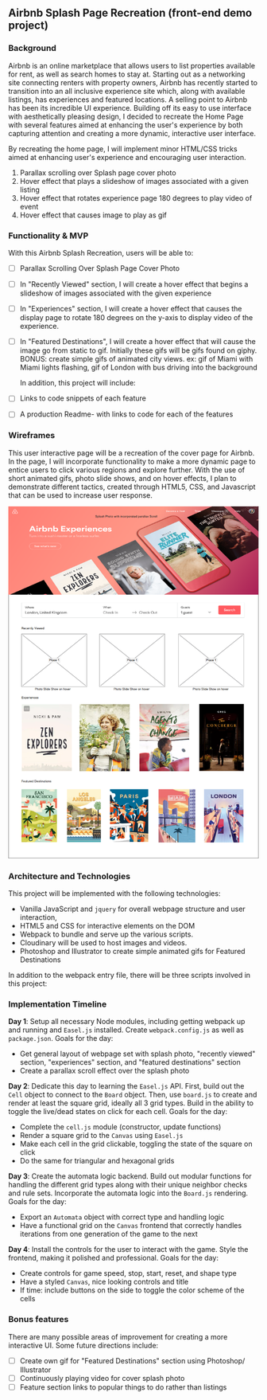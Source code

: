 ## Airbnb Splash Page Recreation (front-end demo project)

### Background

Airbnb is an online marketplace that allows users to list properties available for rent, as well as search homes to stay at. Starting out as a networking site connecting renters with property owners, Airbnb has recently started to transition into an all inclusive experience site which, along with available listings, has experiences and featured locations. A selling point to Airbnb has been its incredible UI experience. Building off its easy to use interface with aesthetically pleasing design, I decided to recreate the Home Page with several features aimed at enhancing the user's experience by both capturing attention and creating a more dynamic, interactive user interface.

By recreating the home page, I will implement minor HTML/CSS tricks aimed at enhancing user's experience and encouraging user interaction.

1) Parallax scrolling over Splash page cover photo
2) Hover effect that plays a slideshow of images associated with a given listing
3) Hover effect that rotates experience page 180 degrees to play video of event
4) Hover effect that causes image to play as gif


### Functionality & MVP  

With this Airbnb Splash Recreation, users will be able to:

- [ ] Parallax Scrolling Over Splash Page Cover Photo
- [ ] In "Recently Viewed" section, I will create a hover effect that begins a slideshow of images associated with the given experience
- [ ] In "Experiences" section, I will create a hover effect that causes the display page to rotate 180 degrees on the y-axis to display video of the experience.
- [ ] In "Featured Destinations", I will create a hover effect that will cause the image go from static to gif. Initially these gifs will be gifs found on giphy. BONUS: create simple gifs of animated city views.
  ex: gif of Miami with Miami lights flashing, gif of London with bus driving into the background

  In addition, this project will include:

- [ ] Links to code snippets of each feature
- [ ] A production Readme- with links to code for each of the features

### Wireframes

This user interactive page will be a recreation of the cover page for Airbnb. In the page, I will incorporate functionality to make a more dynamic page to entice users to click various regions and explore further.
 With the use of short animated gifs, photo slide shows, and on hover effects, I plan to demonstrate different tactics, created through HTML5, CSS, and Javascript that can be used to increase user response.

![wireframes](InteractiveAirBnbSplash/app/assets/images/AirbnbCoverPhoto.png)

### Architecture and Technologies

This project will be implemented with the following technologies:

- Vanilla JavaScript and `jquery` for overall webpage structure and user interaction,
- HTML5 and CSS for interactive elements on the DOM
- Webpack to bundle and serve up the various scripts.
- Cloudinary will be used to host images and videos.
- Photoshop and Illustrator to create simple animated gifs for Featured Destinations

In addition to the webpack entry file, there will be three scripts involved in this project:


### Implementation Timeline

**Day 1**: Setup all necessary Node modules, including getting webpack up and running and `Easel.js` installed.  Create `webpack.config.js` as well as `package.json`.    Goals for the day:

- Get general layout of webpage set with splash photo, "recently viewed" section, "experiences" section, and "featured destinations" section
- Create a parallax scroll effect over the splash photo

**Day 2**: Dedicate this day to learning the `Easel.js` API.  First, build out the `Cell` object to connect to the `Board` object.  Then, use `board.js` to create and render at least the square grid, ideally all 3 grid types.  Build in the ability to toggle the live/dead states on click for each cell.  Goals for the day:

- Complete the `cell.js` module (constructor, update functions)
- Render a square grid to the `Canvas` using `Easel.js`
- Make each cell in the grid clickable, toggling the state of the square on click
- Do the same for triangular and hexagonal grids

**Day 3**: Create the automata logic backend.  Build out modular functions for handling the different grid types along with their unique neighbor checks and rule sets.  Incorporate the automata logic into the `Board.js` rendering.  Goals for the day:

- Export an `Automata` object with correct type and handling logic
- Have a functional grid on the `Canvas` frontend that correctly handles iterations from one generation of the game to the next


**Day 4**: Install the controls for the user to interact with the game.  Style the frontend, making it polished and professional.  Goals for the day:

- Create controls for game speed, stop, start, reset, and shape type
- Have a styled `Canvas`, nice looking controls and title
- If time: include buttons on the side to toggle the color scheme of the cells


### Bonus features

There are many possible areas of improvement for creating a more interactive UI. Some future directions include:

- [ ] Create own gif for "Featured Destinations" section using Photoshop/ Illustrator
- [ ] Continuously playing video for cover splash photo
- [ ] Feature section links to popular things to do rather than listings
